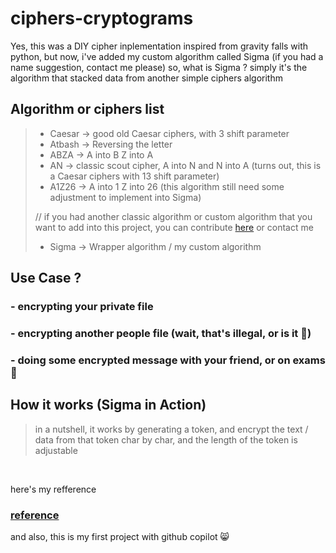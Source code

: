 # ciphers-cryptograms

Yes, this was a DIY cipher inplementation inspired from gravity falls with python, but now, i've added my custom algorithm called Sigma (if you had a name suggestion, contact me please) so, what is Sigma ? simply it's the algorithm that stacked data from another simple ciphers algorithm

## Algorithm or ciphers list

> - Caesar -> good old Caesar ciphers, with 3 shift parameter
> - Atbash -> Reversing the letter
> - ABZA -> A into B Z into A
> - AN -> classic scout cipher, A into N and N into A (turns out, this is a Caesar ciphers with 13 shift parameter)
> - A1Z26 -> A into 1 Z into 26 (this algorithm still need some adjustment to implement into Sigma)
> 
> // if you had another classic algorithm or custom algorithm that you want to add into this project, you can contribute [here]() or contact me
> 
> - Sigma -> Wrapper algorithm / my custom algorithm

## Use Case ?
### - encrypting your private file
### - encrypting another people file (wait, that's illegal, or is it 🤨)
### - doing some encrypted message with your friend, or on exams 🤨

## How it works (Sigma in Action)
> in a nutshell, it works by generating a token, and encrypt the text / data from that token char by char, and the length of the token is adjustable


<br>

here's my refference
### [reference](https://gravityfalls.fandom.com/wiki/List_of_cryptograms/Episodes)

and also, this is my first project with github copilot 😸
